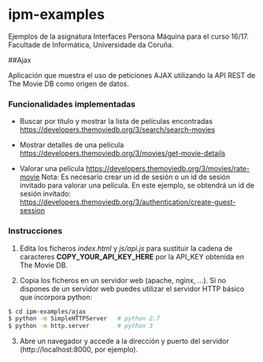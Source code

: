 ipm-examples
============

Ejemplos de la asignatura Interfaces Persona Máquina para el curso 16/17.
Facultade de Informática, Universidade da Coruña.

##Ajax

Aplicación que muestra el uso de peticiones AJAX utilizando la API REST de The Movie DB como origen de datos.

### Funcionalidades implementadas
* Buscar por título y mostrar la lista de películas encontradas https://developers.themoviedb.org/3/search/search-movies

* Mostrar detalles de una película https://developers.themoviedb.org/3/movies/get-movie-details

* Valorar una película https://developers.themoviedb.org/3/movies/rate-movie
Nota: Es necesario crear un id de sesión o un id de sesión invitado para valorar una película. En este ejemplo, se obtendrá un id de sesión invitado: https://developers.themoviedb.org/3/authentication/create-guest-session



### Instrucciones

1. Edita los ficheros *index.html* y *js/api.js* para sustituir la cadena de caracteres **COPY_YOUR_API_KEY_HERE** por la API_KEY obtenida en The Movie DB.

2. Copia los ficheros en un servidor web (apache, nginx, ...). Si no dispones de un servidor web puedes utilizar el servidor HTTP básico que incorpora python: 
```bash
$ cd ipm-examples/ajax
$ python -m SimpleHTTPServer   # python 2.7
$ python -m http.server        # python 3
```
3. Abre un navegador y accede a la dirección y puerto del servidor (http://localhost:8000, por ejemplo).

